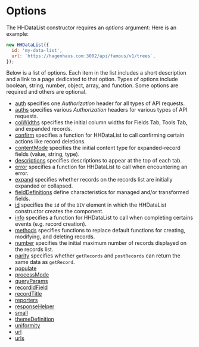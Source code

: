 # Options

The HHDataList constructor requires an *options* argument: Here is an example:

``` js nonum
new HHDataList({
  id: 'my-data-list',
  url: `https://hagenhaus.com:3002/api/famous/v1/trees`,
});
```

Below is a list of options. Each item in the list includes a short description and a link to a page dedicated to that option. Types of options include boolean, string, number, object, array, and function. Some options are required and others are optional. 

* [auth](/en/hhdatalist/v0.0.2/options/auth/) specifies one *Authorization* header for all types of API requests.
* [auths](/en/hhdatalist/v0.0.2/options/auths/) specifies various *Authorization* headers for various types of API requests.
* [colWidths](/en/hhdatalist/v0.0.2/options/colwidths/) specifies the initial column widths for Fields Tab, Tools Tab, and expanded records.
* [confirm](/en/hhdatalist/v0.0.2/options/confirm/) specifies a function for HHDataList to call confirming certain actions like record deletions.
* [contentMode](/en/hhdatalist/v0.0.2/options/contentmode/) specifies the initial content type for expanded-record fields (value, string, type).
* [descriptions](/en/hhdatalist/v0.0.2/options/descriptions/) specifies descriptions to appear at the top of each tab.
* [error](/en/hhdatalist/v0.0.2/options/error/) specifies a function for HHDataList to call when encountering an error.
* [expand](/en/hhdatalist/v0.0.2/options/expand/) specifies whether records on the records list are initially expanded or collapsed.
* [fieldDefinitions](/en/hhdatalist/v0.0.2/options/fielddefinitions/) define characteristics for managed and/or transformed fields.
* [id](/en/hhdatalist/v0.0.2/options/id/) specifies the `id` of the `DIV` element in which the HHDataList constructor creates the component. 
* [info](/en/hhdatalist/v0.0.2/options/info/) specifies a function for HHDataList to call when completing certains events (e.g. record creation).
* [methods](/en/hhdatalist/v0.0.2/options/methods/) specifies functions to replace default functions for creating, modifying, and deleting records.
* [number](/en/hhdatalist/v0.0.2/options/number/) specifies the initial maximum number of records displayed on the records list.
* [parity](/en/hhdatalist/v0.0.2/options/parity/) specifies whether `getRecords` and `postRecords` can return the same data as `getRecord`.
* [populate](/en/hhdatalist/v0.0.2/options/populate/)
* [processMode](/en/hhdatalist/v0.0.2/options/processmode/)
* [queryParams](/en/hhdatalist/v0.0.2/options/queryparams/)
* [recordIdField](/en/hhdatalist/v0.0.2/options/recordidfield/)
* [recordTitle](/en/hhdatalist/v0.0.2/options/recordtitle/)
* [reporters](/en/hhdatalist/v0.0.2/options/reporters/)
* [responseHelper](/en/hhdatalist/v0.0.2/options/responsehelper/)
* [small](/en/hhdatalist/v0.0.2/options/small/)
* [themeDefinition](/en/hhdatalist/v0.0.2/options/themedefinition/)
* [uniformity](/en/hhdatalist/v0.0.2/options/uniformity/)
* [url](/en/hhdatalist/v0.0.2/options/url/)
* [urls](/en/hhdatalist/v0.0.2/options/urls/)
